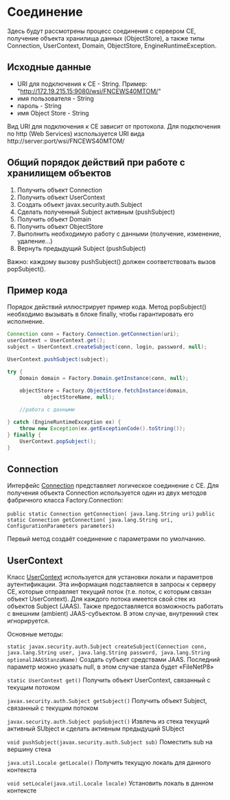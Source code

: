 # Соединение

Здесь будут рассмотрены процесс соединения с сервером CE, получение объекта хранилища данных (ObjectStore), а также типы Connection, UserContext, Domain, ObjectStore, EngineRuntimeException.

## Исходные данные

* URI для подключения к CE - String. Пример: "http://172.19.215.15:9080/wsi/FNCEWS40MTOM/"
*	имя пользователя - String
*	пароль - String
*	имя Object Store - String

Вид URI для подключения к CE зависит от протокола. Для подключения по http (Web Services) изспользуется URI вида http://server:port/wsi/FNCEWS40MTOM/

## Общий порядок действий при работе с хранилищем объектов

1. Получить объект Connection
2. Получить объект UserContext
3. Создать объект javax.security.auth.Subject
4. Сделать полученный Subject активным (pushSubject)
5. Получить объект Domain
6. Получить объект ObjectStore
7. Выполнить необходимую работу с данными (получение, изменение, удаление...)
8. Вернуть предыдущий Subject (pushSubject)

Важно: каждому вызову pushSubject() должен соответствовать вызов popSubject().

## Пример кода

Порядок действий иллюстрирует пример кода. 
Метод popSubject() необходимо вызывать в блоке finally, чтобы гарантировать его исполнение.

```java
Connection conn = Factory.Connection.getConnection(uri);
userContext = UserContext.get();
subject = UserContext.createSubject(conn, login, password, null);

UserContext.pushSubject(subject);

try {
    Domain domain = Factory.Domain.getInstance(conn, null);

    objectStore = Factory.ObjectStore.fetchInstance(domain,
            objectStoreName, null);
            
    //работа с данными

} catch (EngineRuntimeException ex) {
    throw new Exception(ex.getExceptionCode().toString());
} finally {
    UserContext.popSubject();
}
```

## Connection

Интерфейс [Connection](https://www.ibm.com/support/knowledgecenter/en/SSNW2F_5.1.0/com.ibm.p8.ce.dev.java.doc/com/filenet/api/core/Connection.html) представляет логическое соединение с CE. Для получения объекта Connection используется один из двух методов фабричного класса Factory.Connection:

`public static Connection getConnection( java.lang.String uri)`
`public static Connection getConnection( java.lang.String uri, ConfigurationParameters parameters)`

Первый метод создаёт соединение с параметрами по умолчанию.

## UserContext

Класс [UserContext](https://www.ibm.com/support/knowledgecenter/SSNW2F_5.2.1/com.ibm.p8.ce.dev.java.doc/com/filenet/api/util/UserContext.html) используется для установки локали и параметров аутентификации. Эта информация подставляется в запросы к серверу CE, которые отправляет текущий поток (т.е. поток, с которым связан объект UserContext). 
Для каждого потока имеется свой стек из объектов Subject (JAAS). Также предоставляется возможность работать с внешним (ambient) JAAS-субъектом. В этом случае, внутренний стек игнорируется.

Основные методы:

`static javax.security.auth.Subject createSubject(Connection conn, java.lang.String user, java.lang.String password, java.lang.String optionalJAASStanzaName)`
 Создать субъект средствами JAAS. Последний параметр можно указать null, в этом случае stanza будет «FileNetP8»

`static UserContext get()`
Получить объект UserContext, связанный с текущим потоком
	
`javax.security.auth.Subject getSubject()`
Получить объект Subject, связанный с текущим потоком

`javax.security.auth.Subject popSubject()`
Извлечь из стека текущий активный SUbject и сделать активным предыдущий SUbject

`void pushSubject(javax.security.auth.Subject sub)`
Поместить sub на вершину стека

`java.util.Locale getLocale()`
Получить текущую локаль для данного контекста

`void setLocale(java.util.Locale locale)`
Установить локаль в данном контексте




